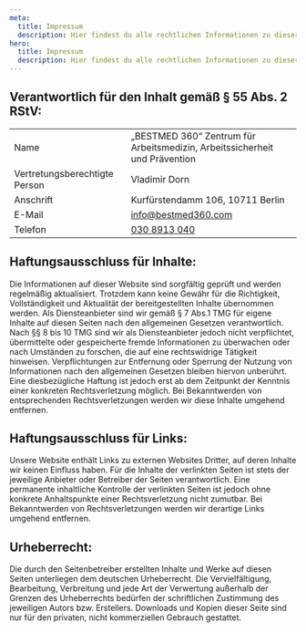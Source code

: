 ```yaml
---
meta:
  title: Impressum
  description: Hier findest du alle rechtlichen Informationen zu dieser Website.
hero:    
  title: Impressum
  description: Hier findest du alle rechtlichen Informationen zu dieser Website.
---
```


## Verantwortlich für den Inhalt gemäß § 55 Abs. 2 RStV:


| | |
| --- | --- |
| Name | „BESTMED 360“ Zentrum für Arbeitsmedizin, Arbeitssicherheit und Prävention |
| Vertretungsberechtigte Person | Vladimir Dorn |
| Anschrift | Kurfürstendamm 106, 10711 Berlin |
| E-Mail | info@bestmed360.com |
| Telefon | [030 8913 040](tel:0308913040) |

## Haftungsausschluss für Inhalte:

Die Informationen auf dieser Website sind sorgfältig geprüft und werden regelmäßig aktualisiert. Trotzdem kann keine Gewähr für die Richtigkeit, Vollständigkeit und Aktualität der bereitgestellten Inhalte übernommen werden. Als Diensteanbieter sind wir gemäß § 7 Abs.1 TMG für eigene Inhalte auf diesen Seiten nach den allgemeinen Gesetzen verantwortlich. Nach §§ 8 bis 10 TMG sind wir als Diensteanbieter jedoch nicht verpflichtet, übermittelte oder gespeicherte fremde Informationen zu überwachen oder nach Umständen zu forschen, die auf eine rechtswidrige Tätigkeit hinweisen. Verpflichtungen zur Entfernung oder Sperrung der Nutzung von Informationen nach den allgemeinen Gesetzen bleiben hiervon unberührt. Eine diesbezügliche Haftung ist jedoch erst ab dem Zeitpunkt der Kenntnis einer konkreten Rechtsverletzung möglich. Bei Bekanntwerden von entsprechenden Rechtsverletzungen werden wir diese Inhalte umgehend entfernen.

## Haftungsausschluss für Links:
Unsere Website enthält Links zu externen Websites Dritter, auf deren Inhalte wir keinen Einfluss haben. Für die Inhalte der verlinkten Seiten ist stets der jeweilige Anbieter oder Betreiber der Seiten verantwortlich. Eine permanente inhaltliche Kontrolle der verlinkten Seiten ist jedoch ohne konkrete Anhaltspunkte einer Rechtsverletzung nicht zumutbar. Bei Bekanntwerden von Rechtsverletzungen werden wir derartige Links umgehend entfernen.

## Urheberrecht:
Die durch den Seitenbetreiber erstellten Inhalte und Werke auf diesen Seiten unterliegen dem deutschen Urheberrecht. Die Vervielfältigung, Bearbeitung, Verbreitung und jede Art der Verwertung außerhalb der Grenzen des Urheberrechts bedürfen der schriftlichen Zustimmung des jeweiligen Autors bzw. Erstellers. Downloads und Kopien dieser Seite sind nur für den privaten, nicht kommerziellen Gebrauch gestattet.